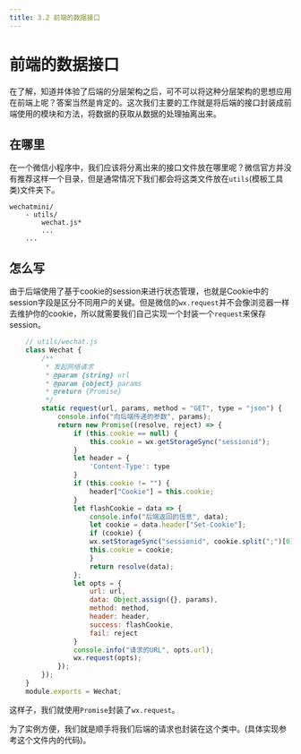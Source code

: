 ```yaml
---
title: 3.2 前端的数据接口
---
```


# 前端的数据接口

在了解，知道并体验了后端的分层架构之后，可不可以将这种分层架构的思想应用在前端上呢？答案当然是肯定的。这次我们主要的工作就是将后端的接口封装成前端使用的模块和方法，将数据的获取从数据的处理抽离出来。

## 在哪里

在一个微信小程序中，我们应该将分离出来的接口文件放在哪里呢？微信官方并没有推荐这样一个目录，但是通常情况下我们都会将这类文件放在`utils`(模板工具类)文件夹下。

    wechatmini/
        - utils/
            wechat.js*
            ...
        ...

## 怎么写

由于后端使用了基于cookie的session来进行状态管理，也就是Cookie中的session字段是区分不同用户的关键。但是微信的`wx.request`并不会像浏览器一样去维护你的cookie，所以就需要我们自己实现一个封装一个`request`来保存session。

```js
    // utils/wechat.js
    class Wechat {
        /**
         * 发起网络请求
         * @param {string} url  
         * @param {object} params 
         * @return {Promise} 
         */
        static request(url, params, method = "GET", type = "json") {
            console.info("向后端传递的参数", params);
            return new Promise((resolve, reject) => {
                if (this.cookie == null) {
                    this.cookie = wx.getStorageSync("sessionid");
                }
                let header = {
                    'Content-Type': type
                }
                if (this.cookie != "") {
                    header["Cookie"] = this.cookie;
                }
                let flashCookie = data => {
                    console.info("后端返回的信息", data);
                    let cookie = data.header["Set-Cookie"];
                    if (cookie) {
                    wx.setStorageSync("sessionid", cookie.split(";")[0]);
                    this.cookie = cookie;
                    }
                    return resolve(data);
                };
                let opts = {
                    url: url,
                    data: Object.assign({}, params),
                    method: method,
                    header: header,
                    success: flashCookie,
                    fail: reject
                }
                console.info("请求的URL", opts.url);
                wx.request(opts);
            });
        });
    }
    module.exports = Wechat;
```

这样子，我们就使用`Promise`封装了`wx.request`。

为了实例方便，我们就是顺手将我们后端的请求也封装在这个类中。(具体实现参考这个文件内的代码)。

